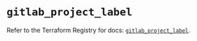 # `gitlab_project_label`

Refer to the Terraform Registry for docs: [`gitlab_project_label`](https://registry.terraform.io/providers/gitlabhq/gitlab/18.1.1/docs/resources/project_label).
